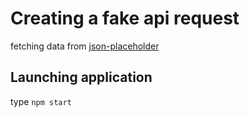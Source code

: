 # Creating a fake api request

fetching data from [json-placeholder](https://jsonplaceholder.typicode.com/)

## Launching application

type <code>npm start </code>



